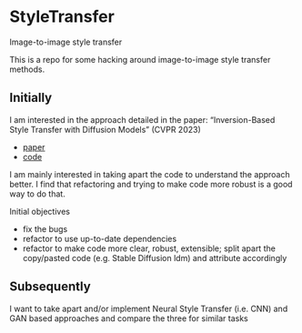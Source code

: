 # StyleTransfer
Image-to-image style transfer

This is a repo for some hacking around image-to-image style transfer methods.


## Initially 

I am interested in the approach detailed in the paper: “Inversion-Based Style Transfer with Diffusion Models” (CVPR 2023)
- [paper](https://arxiv.org/abs/2211.13203)
- [code](https://github.com/zyxElsa/InST)

I am mainly interested in taking apart the code to understand the approach better. I find that refactoring and trying to make code more robust is a good way to do that.

Initial objectives
- fix the bugs
- refactor to use up-to-date dependencies
- refactor to make code more clear, robust, extensible; split apart the copy/pasted code (e.g. Stable Diffusion ldm) and attribute accordingly


## Subsequently

I want to take apart and/or implement Neural Style Transfer (i.e. CNN) and GAN based approaches and compare the three for similar tasks


